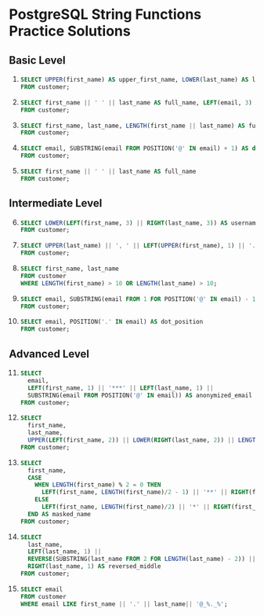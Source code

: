 # PostgreSQL String Functions Practice Solutions

## Basic Level

1. ```sql
   SELECT UPPER(first_name) AS upper_first_name, LOWER(last_name) AS lower_last_name
   FROM customer;
   ```

2. ```sql
   SELECT first_name || ' ' || last_name AS full_name, LEFT(email, 3) AS email_start
   FROM customer;
   ```

3. ```sql
   SELECT first_name, last_name, LENGTH(first_name || last_name) AS full_name_length
   FROM customer;
   ```

4. ```sql
   SELECT email, SUBSTRING(email FROM POSITION('@' IN email) + 1) AS domain
   FROM customer;
   ```

5. ```sql
   SELECT first_name || ' ' || last_name AS full_name
   FROM customer;
   ```

## Intermediate Level

6. ```sql
   SELECT LOWER(LEFT(first_name, 3) || RIGHT(last_name, 3)) AS username
   FROM customer;
   ```

7. ```sql
   SELECT UPPER(last_name) || ', ' || LEFT(UPPER(first_name), 1) || '.' AS formatted_name
   FROM customer;
   ```

8. ```sql
   SELECT first_name, last_name
   FROM customer
   WHERE LENGTH(first_name) > 10 OR LENGTH(last_name) > 10;
   ```

9. ```sql
   SELECT email, SUBSTRING(email FROM 1 FOR POSITION('@' IN email) - 1) AS email_name
   FROM customer;
   ```

10. ```sql
    SELECT email, POSITION('.' IN email) AS dot_position
    FROM customer;
    ```

## Advanced Level

11. ```sql
    SELECT 
      email,
      LEFT(first_name, 1) || '***' || LEFT(last_name, 1) || 
      SUBSTRING(email FROM POSITION('@' IN email)) AS anonymized_email
    FROM customer;
    ```

12. ```sql
    SELECT 
      first_name, 
      last_name, 
      UPPER(LEFT(first_name, 2)) || LOWER(RIGHT(last_name, 2)) || LENGTH(email) AS customer_id
    FROM customer;
    ```

13. ```sql
    SELECT 
      first_name,
      CASE 
        WHEN LENGTH(first_name) % 2 = 0 THEN
          LEFT(first_name, LENGTH(first_name)/2 - 1) || '**' || RIGHT(first_name, LENGTH(first_name)/2 - 1)
        ELSE
          LEFT(first_name, LENGTH(first_name)/2) || '*' || RIGHT(first_name, LENGTH(first_name)/2)
      END AS masked_name
    FROM customer;
    ```

14. ```sql
    SELECT 
      last_name,
      LEFT(last_name, 1) || 
      REVERSE(SUBSTRING(last_name FROM 2 FOR LENGTH(last_name) - 2)) || 
      RIGHT(last_name, 1) AS reversed_middle
    FROM customer;
    ```

15. ```sql
    SELECT email
    FROM customer
    WHERE email LIKE first_name || '.' || last_name|| '@_%._%';
    ```
